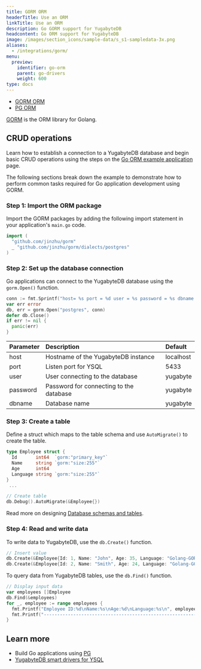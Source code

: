 ```yaml
---
title: GORM ORM
headerTitle: Use an ORM
linkTitle: Use an ORM
description: Go GORM support for YugabyteDB
headcontent: Go ORM support for YugabyteDB
image: /images/section_icons/sample-data/s_s1-sampledata-3x.png
aliases:
  - /integrations/gorm/
menu:
  preview:
    identifier: go-orm
    parent: go-drivers
    weight: 600
type: docs
---
```


<ul class="nav nav-tabs-alt nav-tabs-yb">

  <li >
    <a href="../gorm/" class="nav-link active">
      <i class="icon-postgres" aria-hidden="true"></i>
      GORM ORM
    </a>
  </li>

  <li >
    <a href="../pg/" class="nav-link">
      <i class="icon-postgres" aria-hidden="true"></i>
      PG ORM
    </a>
  </li>

</ul>

[GORM](https://gorm.io/) is the ORM library for Golang.

## CRUD operations

Learn how to establish a connection to a YugabyteDB database and begin basic CRUD operations using the steps on the [Go ORM example application](../../orms/go/ysql-gorm/) page.

The following sections break down the example to demonstrate how to perform common tasks required for Go application development using GORM.

### Step 1: Import the ORM package

Import the GORM packages by adding the following import statement in your application's `main.go` code.

```go
import (
  "github.com/jinzhu/gorm"
  _ "github.com/jinzhu/gorm/dialects/postgres"
)
```

### Step 2: Set up the database connection

Go applications can connect to the YugabyteDB database using the `gorm.Open()` function.

```go
conn := fmt.Sprintf("host= %s port = %d user = %s password = %s dbname = %s sslmode=disable", host, port, user, password, dbname)
var err error
db, err = gorm.Open("postgres", conn)
defer db.Close()
if err != nil {
  panic(err)
}
```

| Parameter | Description | Default |
| :---------- | :---------- | :------ |
| host  | Hostname of the YugabyteDB instance | localhost
| port |  Listen port for YSQL | 5433
| user | User connecting to the database | yugabyte
| password | Password for connecting to the database | yugabyte
| dbname | Database name | yugabyte

### Step 3: Create a table

Define a struct which maps to the table schema and use `AutoMigrate()` to create the table.

```go
type Employee struct {
  Id       int64  `gorm:"primary_key"`
  Name     string `gorm:"size:255"`
  Age      int64
  Language string `gorm:"size:255"`
}
 ...

// Create table
db.Debug().AutoMigrate(&Employee{})
```

Read more on designing [Database schemas and tables](../../../explore/ysql-language-features/databases-schemas-tables/).

### Step 4: Read and write data

To write data to YugabyteDB, use the `db.Create()` function.

```go
// Insert value
db.Create(&Employee{Id: 1, Name: "John", Age: 35, Language: "Golang-GORM"})
db.Create(&Employee{Id: 2, Name: "Smith", Age: 24, Language: "Golang-GORM"})
```

To query data from YugabyteDB tables, use the `db.Find()` function.

```go
// Display input data
var employees []Employee
db.Find(&employees)
for _, employee := range employees {
  fmt.Printf("Employee ID:%d\nName:%s\nAge:%d\nLanguage:%s\n", employee.Id, employee.Name, employee.Age, employee.Language)
  fmt.Printf("--------------------------------------------------------------\n")
}
```

## Learn more

- Build Go applications using [PG](../pg/)
- [YugabyteDB smart drivers for YSQL](../../smart-drivers/)
